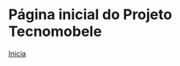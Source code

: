 # Página inicial do Projeto Tecnomobele
[Inicia](https://github.com/Tecnomobele-FGA/Sobre-o-Tecnomobele)
